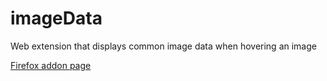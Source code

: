 # imageData
Web extension that displays common image data when hovering an image

[Firefox addon page](https://addons.mozilla.org/en-US/firefox/addon/image-data/)
